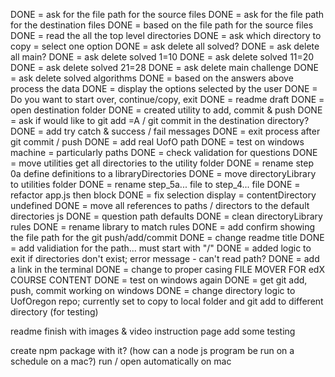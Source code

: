 DONE = ask for the file path for the source files
DONE = ask for the file path for the destination files
DONE = based on the file path for the source files
DONE = read the all the top level directories
DONE = ask which directory to copy = select one option
DONE = ask delete all solved?
DONE = ask delete all main?
DONE = ask delete solved 1=10
DONE = ask delete solved 11=20
DONE = ask delete solved 21=28
DONE = ask delete main challenge
DONE = ask delete solved algorithms
DONE = based on the answers above process the data
DONE = display the options selected by the user
DONE = Do you want to start over, continue/copy, exit
DONE = readme draft
DONE = open destination folder
DONE = created utility to add, commit & push
DONE = ask if would like to git add =A / git commit in the destination directory?
DONE = add try catch & success / fail messages
DONE = exit process after git commit / push
DONE = add real UofO path
DONE = test on windows machine = particularly paths
DONE = check validation for questions
DONE = move utilities get all directories to the utility folder
DONE = rename step 0a define definitions to a libraryDirectories
DONE = move directoryLibrary to utilities folder
DONE = rename step_5a... file to step_4... file
DONE = refactor app.js then block
DONE = fix selection display = contentDirectory undefined
DONE = move all references to paths / directors to the default directories js
DONE = question path defaults
DONE = clean directoryLibrary rules
DONE = rename library to match rules
DONE = add confirm showing the file path for the git push/add/commit
DONE = change readme title
DONE = add validiation for the path... must start with "/"
DONE = added logic to exit if directories don't exist; error message - can't read path?
DONE = add a link in the terminal
DONE = change to proper casing FILE MOVER FOR edX COURSE CONTENT
DONE = test on windows again
DONE = get git add, push, commit working on windows
DONE = change directory logic to UofOregon repo; currently set to copy to local folder and git add to different directory (for testing)

readme finish with images & video
instruction page
add some testing

create npm package with it? (how can a node js program be run on a schedule on a mac?)
run / open automatically on mac
